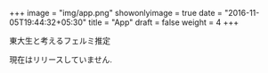 +++
image = "img/app.png"
showonlyimage = true
date = "2016-11-05T19:44:32+05:30"
title = "App"
draft = false
weight = 4
+++

東大生と考えるフェルミ推定
<!--more-->

現在はリリースしていません.